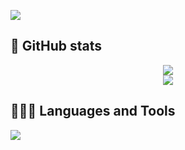 <p align="left"> <img src=https://visitcount.itsvg.in/api?id=ThanhAT177&icon=9&color=0/> </p>

## 🤗 GitHub stats
<p align="center">
 <img src=https://github-readme-stats.vercel.app/api?username=ThanhAT177&theme=blue-green&show_icons=true&hide=contribs,prs&ring_color=#00FFFF /> <br/>
 <img src=https://github-readme-streak-stats.herokuapp.com/?user=ThanhAT177&theme=dark&hide_border=true /> <br/>
</p>

## 👨🏻‍💻 Languages and Tools
<p align="left"> <img src=https://github-readme-stats.vercel.app/api/top-langs/?username=ThanhAT177&theme=dark&hide_border=false&include_all_commits=false&count_private=false&layout=compact /> <br/> </p>

